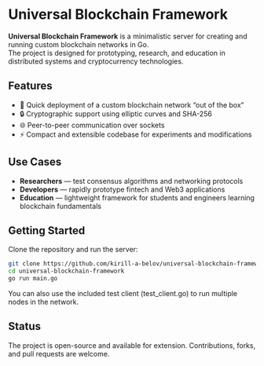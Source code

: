 # Universal Blockchain Framework

**Universal Blockchain Framework** is a minimalistic server for creating and running custom blockchain networks in Go.  
The project is designed for prototyping, research, and education in distributed systems and cryptocurrency technologies.

## Features
- 🚀 Quick deployment of a custom blockchain network “out of the box”  
- 🔒 Cryptographic support using elliptic curves and SHA-256  
- 🌐 Peer-to-peer communication over sockets  
- ⚡ Compact and extensible codebase for experiments and modifications  

## Use Cases
- **Researchers** — test consensus algorithms and networking protocols  
- **Developers** — rapidly prototype fintech and Web3 applications  
- **Education** — lightweight framework for students and engineers learning blockchain fundamentals  

## Getting Started

Clone the repository and run the server:

```bash
git clone https://github.com/kirill-a-belov/universal-blockchain-framework.git
cd universal-blockchain-framework
go run main.go
```
You can also use the included test client (test_client.go) to run multiple nodes in the network.

## Status

The project is open-source and available for extension. Contributions, forks, and pull requests are welcome.
